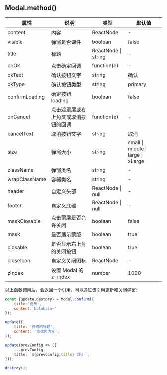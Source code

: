 ## Modal.method()

| 属性 | 说明 | 类型 | 默认值 | 
| --- | --- | --- | --- | 
| content | 内容 | ReactNode | - |
| visible | 弹窗是否课件 | boolean | false |
| title | 标题 | ReactNode \| string | - |
| onOk | 点击确定回调 | function(e) | - |
| okText | 确认按钮文字 | string | 确认 |
| okType | 确认按钮类型 | string | primary |
| confirmLoading | 确定按钮 loading | boolean | false |
| onCancel | 点击遮罩层或右上角叉或取消按钮的回调 | function(e) | - |
| cancelText | 取消按钮文字 | string | 取消 |
| size | 弹窗大小 | string | small \| middle \| large \| xLarge |
| className | 弹窗类名 | string | - |
| wrapClassName | 容器类名 | string | - |
| header | 自定义头部 | ReactNode \| null | - |
| footer | 自定义底部 | ReactNode \| null | - |
| maskClosable | 点击蒙层是否允许关闭 | boolean | false |
| mask | 是否展示蒙版 | boolean | true |
| closable | 是否显示右上角的关闭按钮 | boolean | true |
| closeIcon | 自定义关闭图标 | ReactNode | - |
| zIndex | 设置 Modal 的 z-index | number | 1000 |


以上函数调用后，会返回一个引用，可以通过该引用更新和关闭弹窗:
```javascript
const {update,destory} = Modal.confirm({
    title:'提示',
    content:'balabala~'
});

update({
    title: '修改的标题',
    content: '修改的内容',
});

update(prevConfig => ({
    ...prevConfig,
    title: `${prevConfig.title}（新）`,
}));

destroy();
```